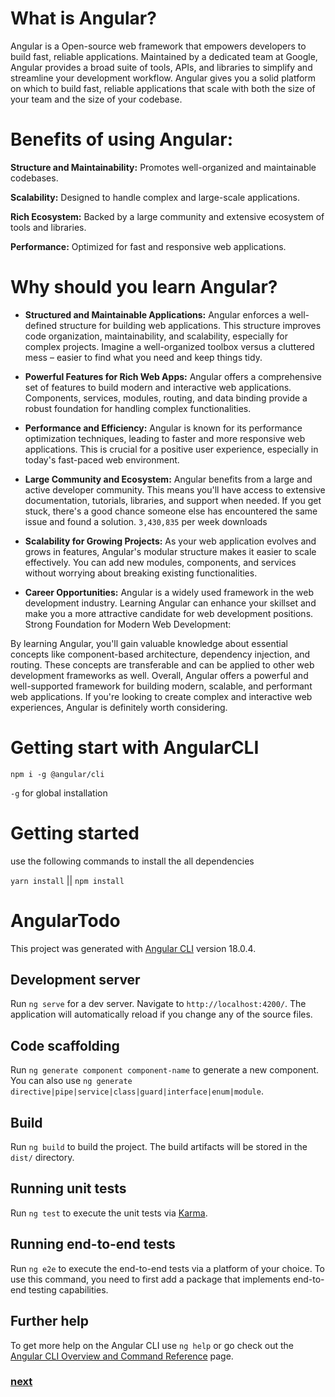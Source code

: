 # What is Angular?
Angular is a Open-source web framework that empowers developers to build fast, reliable applications.
Maintained by a dedicated team at Google, Angular provides a broad suite of tools, APIs, and libraries to simplify and streamline your development workflow. Angular gives you a solid platform on which to build fast, reliable applications that scale with both the size of your team and the size of your codebase.

# Benefits of using Angular:

**Structure and Maintainability:** Promotes well-organized and maintainable codebases.

**Scalability:** Designed to handle complex and large-scale applications.

**Rich Ecosystem:** Backed by a large community and extensive ecosystem of tools and libraries.

**Performance:** Optimized for fast and responsive web applications.


# Why should you learn Angular?
- **Structured and Maintainable Applications:**
Angular enforces a well-defined structure for building web applications. This structure improves code organization, maintainability, and scalability, especially for complex projects. Imagine a well-organized toolbox versus a cluttered mess – easier to find what you need and keep things tidy.

- **Powerful Features for Rich Web Apps:**
Angular offers a comprehensive set of features to build modern and interactive web applications. Components, services, modules, routing, and data binding provide a robust foundation for handling complex functionalities.
- **Performance and Efficiency:**
Angular is known for its performance optimization techniques, leading to faster and more responsive web applications. This is crucial for a positive user experience, especially in today's fast-paced web environment.

- **Large Community and Ecosystem:**
Angular benefits from a large and active developer community. This means you'll have access to extensive documentation, tutorials, libraries, and support when needed. If you get stuck, there's a good chance someone else has encountered the same issue and found a solution. `3,430,835` per week downloads

- **Scalability for Growing Projects:**
As your web application evolves and grows in features, Angular's modular structure makes it easier to scale effectively. You can add new modules, components, and services without worrying about breaking existing functionalities.

- **Career Opportunities:**
Angular is a widely used framework in the web development industry. Learning Angular can enhance your skillset and make you a more attractive candidate for web development positions.
Strong Foundation for Modern Web Development:

By learning Angular, you'll gain valuable knowledge about essential concepts like component-based architecture, dependency injection, and routing. These concepts are transferable and can be applied to other web development frameworks as well.
Overall, Angular offers a powerful and well-supported framework for building modern, scalable, and performant web applications. If you're looking to create complex and interactive web experiences, Angular is definitely worth considering.


# Getting start with AngularCLI
`npm i -g @angular/cli`

  `-g` for global installation 


# Getting started
use the following commands to install the all dependencies

`yarn install` || `npm install`


# AngularTodo

This project was generated with [Angular CLI](https://github.com/angular/angular-cli) version 18.0.4.

## Development server

Run `ng serve` for a dev server. Navigate to `http://localhost:4200/`. The application will automatically reload if you change any of the source files.

## Code scaffolding

Run `ng generate component component-name` to generate a new component. You can also use `ng generate directive|pipe|service|class|guard|interface|enum|module`.

## Build

Run `ng build` to build the project. The build artifacts will be stored in the `dist/` directory.

## Running unit tests

Run `ng test` to execute the unit tests via [Karma](https://karma-runner.github.io).

## Running end-to-end tests

Run `ng e2e` to execute the end-to-end tests via a platform of your choice. To use this command, you need to first add a package that implements end-to-end testing capabilities.

## Further help

To get more help on the Angular CLI use `ng help` or go check out the [Angular CLI Overview and Command Reference](https://angular.dev/tools/cli) page.



### [next](https://github.com/hackcharms/getting-started-with-angular/tree/getting-started-with-component/Docs/Components)
